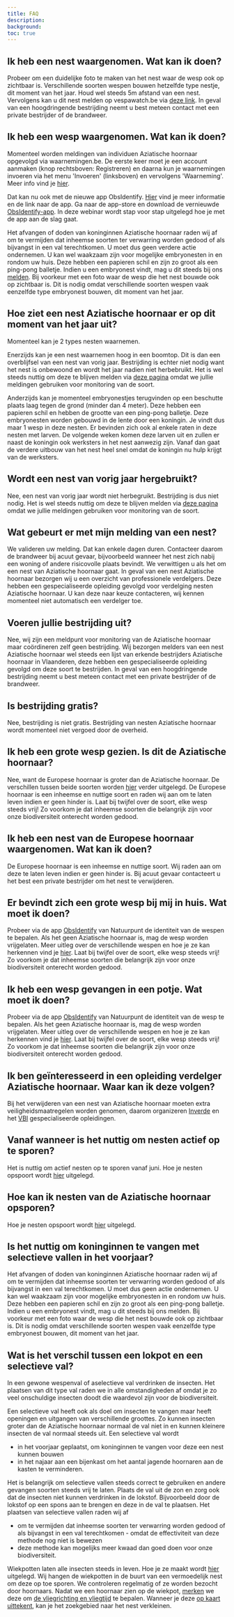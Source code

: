 ```yaml
---
title: FAQ
description:
background:
toc: true
---
```


## Ik heb een nest waargenomen. Wat kan ik doen?
Probeer om een duidelijke foto te maken van het nest waar de wesp ook op zichtbaar is. Verschillende soorten wespen bouwen hetzelfde type nestje, dit moment van het jaar. Houd wel steeds 5m afstand van een nest. Vervolgens kan u dit nest melden op vespawatch.be via [deze link](https://vespawatch.be/report-nest/). In geval van een hoogdringende bestrijding neemt u best meteen contact met een private bestrijder of de brandweer.

## Ik heb een wesp waargenomen. Wat kan ik doen?
Momenteel worden meldingen van individuen Aziatische hoornaar opgevolgd via waarnemingen.be. De eerste keer moet je een account aanmaken (knop rechtsboven: Registreren) en daarna kun je waarnemingen invoeren via het menu 'Invoeren' (linksboven) en vervolgens 'Waarneming'.
Meer info vind je [hier](www.natuurpunt.be/pagina/hoe-voer-je-waarnemingen).

Dat kan nu ook met de nieuwe app ObsIdentify.
[Hier](https://www.natuurpunt.be/nieuws/vernieuwde-obsidentify-herkent-en-daagt-je-uit-20210512) vind je meer informatie en de link naar de app.
Ga naar de app-store en download de vernieuwde [ObsIdentify-app](https://waarnemingen.be/apps/obsidentify/install/).
In deze webinar wordt stap voor stap uitgelegd hoe je met de app aan de slag gaat.

Het afvangen of doden van koninginnen Aziatische hoornaar raden wij af om te vermijden dat inheemse soorten ter verwarring worden gedood of als bijvangst in een val terechtkomen. U moet dus geen verdere actie ondernemen.
U kan wel waakzaam zijn voor mogelijke embryonesten in en rondom uw huis. Deze hebben een papieren schil en zijn zo groot als een ping-pong balletje. Indien u een embryonest vindt, mag u dit steeds bij ons [melden](https://vespawatch.be/report-nest/). Bij voorkeur met een foto waar de wesp die het nest bouwde ook op zichtbaar is. Dit is nodig omdat verschillende soorten wespen vaak eenzelfde type embryonest bouwen, dit moment van het jaar.

## Hoe ziet een nest Aziatische hoornaar er op dit moment van het jaar uit?

Momenteel kan je 2 types nesten waarnemen.

Enerzijds kan je een nest waarnemen hoog in een boomtop. Dit is dan een overblijfsel van een nest van vorig jaar. Bestrijding is echter niet nodig want het nest is onbewoond en wordt het jaar nadien niet herbebruikt. Het is wel steeds nuttig om deze te blijven melden via [deze pagina](https://vespawatch.be/report-nest/) omdat we jullie meldingen gebruiken voor monitoring van de soort. 

Anderzijds kan je momenteel embryonestjes terugvinden op een beschutte plaats laag tegen de grond (minder dan 4 meter). Deze hebben een papieren schil en hebben de grootte van een ping-pong balletje. Deze embryonesten worden gebouwd in de lente door een koningin. Je vindt dus maar 1 wesp in deze nesten. Er bevinden zich ook al enkele raten in deze nesten met larven. De volgende weken komen deze larven uit en zullen er naast de koningin ook werksters in het nest aanwezig zijn. Vanaf dan gaat de verdere uitbouw van het nest heel snel omdat de koningin nu hulp krijgt van de werksters. 

## Wordt een nest van vorig jaar hergebruikt?
Nee, een nest van vorig jaar wordt niet herbegruikt. Bestrijding is dus niet nodig. Het is wel steeds nuttig om deze te blijven melden via [deze pagina](https://vespawatch.be/report-nest/) omdat we jullie meldingen gebruiken voor monitoring van de soort. 

## Wat gebeurt er met mijn melding van een nest?
We valideren uw melding. Dat kan enkele dagen duren. Contacteer daarom de brandweer bij acuut gevaar, bijvoorbeeld wanneer het nest zich nabij een woning of andere risicovolle plaats bevindt. We verwittigen u als het om een nest van Aziatische hoornaar gaat.
In geval van een nest Aziatische hoornaar bezorgen wij u een overzicht van professionele verdelgers. Deze hebben een gespecialiseerde opleiding gevolgd voor verdelging nesten Aziatische hoornaar. U kan deze naar keuze contacteren, wij kennen momenteel niet automatisch een verdelger toe. 

## Voeren jullie bestrijding uit?
Nee, wij zijn een meldpunt voor monitoring van de Aziatische hoornaar maar coördineren zelf geen bestrijding. Wij bezorgen melders van een nest Aziatische hoornaar wel steeds een lijst van erkende bestrijders Aziatische hoornaar in Vlaanderen, deze hebben een gespecialiseerde opleiding gevolgd om deze soort te bestrijden. In geval van een hoogdringende bestrijding neemt u best meteen contact met een private bestrijder of de brandweer.

## Is bestrijding gratis?
Nee, bestrijding is niet gratis. Bestrijding van nesten Aziatische hoornaar wordt momenteel niet vergoed door de overheid.

## Ik heb een grote wesp gezien. Is dit de Aziatische hoornaar?
Nee, want de Europese hoornaar is groter dan de Aziatische hoornaar. De verschillen tussen beide soorten worden [hier](https://vespawatch.be/identification/) verder uitgelegd. De Europese hoornaar is een inheemse en nuttige soort en raden wij aan om te laten leven indien er geen hinder is. Laat bij twijfel over de soort, elke wesp steeds vrij! Zo voorkom je dat inheemse soorten die belangrijk zijn voor onze biodiversiteit onterecht worden gedood.

## Ik heb een nest van de Europese hoornaar waargenomen. Wat kan ik doen?
De Europese hoornaar is een inheemse en nuttige soort. Wij raden aan om deze te laten leven indien er geen hinder is. Bij acuut gevaar contacteert u het best een private bestrijder om het nest te verwijderen.

## Er bevindt zich een grote wesp bij mij in huis. Wat moet ik doen?
Probeer via de app [ObsIdentify](https://waarnemingen.be/apps/obsidentify/install/) van Natuurpunt de identiteit van de wespen te bepalen. Als het geen Aziatische hoornaar is, mag de wesp worden vrijgelaten. Meer uitleg over de verschillende wespen en hoe je ze kan herkennen vind je [hier](https://vespawatch.be/identification/). Laat bij twijfel over de soort, elke wesp steeds vrij! Zo voorkom je dat inheemse soorten die belangrijk zijn voor onze biodiversiteit onterecht worden gedood.

## Ik heb een wesp gevangen in een potje. Wat moet ik doen?
Probeer via de app [ObsIdentify](https://waarnemingen.be/apps/obsidentify/install/) van Natuurpunt de identiteit van de wesp te bepalen. Als het geen Aziatische hoornaar is, mag de wesp worden vrijgelaten. Meer uitleg over de verschillende wespen en hoe je ze kan herkennen vind je [hier](https://vespawatch.be/identification/). Laat bij twijfel over de soort, elke wesp steeds vrij! Zo voorkom je dat inheemse soorten die belangrijk zijn voor onze biodiversiteit onterecht worden gedood.

## Ik ben geïnteresseerd in een opleiding verdelger Aziatische hoornaar. Waar kan ik deze volgen?
Bij het verwijderen van een nest van Aziatische hoornaar moeten extra veiligheidsmaatregelen worden genomen, daarom organizeren [Inverde](https://www.inverde.be/opleidingen/verdelging-en-verwijdering-van-aziatische-hoornaars) en het [VBI](https://vlaamsbijeninstituut.be/opleiding-voor-verdelgers-aziatische-hoornaar/) gespecialiseerde opleidingen.

## Vanaf wanneer is het nuttig om nesten actief op te sporen?
Het is nuttig om actief nesten op te sporen vanaf juni. Hoe je nesten opspoort wordt [hier](https://vespawatch.be/get-involved/#hoe-zoek-je-nesten) uitgelegd.

## Hoe kan ik nesten van de Aziatische hoornaar opsporen?
Hoe je nesten opspoort wordt [hier](https://vespawatch.be/get-involved/#hoe-zoek-je-nesten) uitgelegd.

## Is het nuttig om koninginnen te vangen met selectieve vallen in het voorjaar?
Het afvangen of doden van koninginnen Aziatische hoornaar raden wij af om te vermijden dat inheemse soorten ter verwarring worden gedood of als bijvangst in een val terechtkomen. U moet dus geen actie ondernemen. U kan wel waakzaam zijn voor mogelijke embryonesten in en rondom uw huis. Deze hebben een papieren schil en zijn zo groot als een ping-pong balletje. Indien u een embryonest vindt, mag u dit steeds bij ons melden. Bij voorkeur met een foto waar de wesp die het nest bouwde ook op zichtbaar is. Dit is nodig omdat verschillende soorten wespen vaak eenzelfde type embryonest bouwen, dit moment van het jaar.

## Wat is het verschil tussen een lokpot en een selectieve val?
In een gewone wespenval of aselectieve val verdrinken de insecten. Het plaatsen van dit type val raden we in alle omstandigheden af omdat je zo veel onschuldige insecten doodt die waardevol zijn voor de biodiversiteit.

Een selectieve val heeft ook als doel om insecten te vangen maar heeft openingen en uitgangen van verschillende groottes. Zo kunnen insecten groter dan de Aziatische hoornaar normaal de val niet in en kunnen kleinere insecten de val normaal steeds uit.
Een selectieve val wordt
 - in het voorjaar geplaatst, om koninginnen te vangen voor deze een nest kunnen bouwen 
 - in het najaar aan een bijenkast om het aantal jagende hoornaren aan de kasten te verminderen. 
 
Het is belangrijk om selectieve vallen steeds correct te gebruiken en andere gevangen soorten steeds vrij te laten. Plaats de val uit de zon en zorg ook dat de insecten niet kunnen verdrinken in de lokstof. Bijvoorbeeld door de lokstof op een spons aan te brengen en deze in de val te plaatsen. 
Het plaatsen van selectieve vallen raden wij af 
 - om te vermijden dat inheemse soorten ter verwarring worden gedood of als bijvangst in een val terechtkomen  - omdat de effectiviteit van deze methode nog niet is bewezen 
 - deze methode kan mogelijks meer kwaad dan goed doen voor onze biodiversiteit.

Wiekpotten laten alle insecten steeds in leven. Hoe je ze maakt wordt [hier](https://vespawatch.be/get-involved/#stap-1-maak-een-wiekpot-en-hang-hem-op) uitgelegd. Wij hangen de wiekpotten in de buurt van een vermoedelijk nest om deze op toe sporen. We controleren regelmatig of ze worden bezocht door hoornaars. Nadat we een hoornaar zien op de wiekpot, [merken](https://vespawatch.be/get-involved/#stap-2-merk-de-gevangen-hoornaar) we deze om [de vliegrichting en vliegtijd](https://vespawatch.be/get-involved/#stap-3-noteer-de-tijden-en-de-vliegrichting) te bepalen. Wanneer je deze [op kaart uittekent](https://vespawatch.be/get-involved/#stap-4-zet-de-vliegrichtingen-en-vliegtijden-op-een-kaart), kan je het zoekgebied naar het nest verkleinen. 

